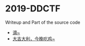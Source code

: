 # 2019-DDCTF
Writeup and Part of the source code

- [滴~](https://github.com/LambGod/2019-DDCTF/blob/master/%E6%BB%B4~/README.md)
- [大吉大利，今晚吃鸡~](https://github.com/LambGod/2019-DDCTF/blob/master/%E5%A4%A7%E5%90%89%E5%A4%A7%E5%88%A9%EF%BC%8C%E4%BB%8A%E6%99%9A%E5%90%83%E9%B8%A1~/README.md)
